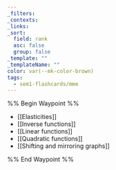 ```yaml
---
_filters: 
_contexts: 
_links: 
_sort:
  field: rank
  asc: false
  group: false
_template: ""
_templateName: ""
color: var(--mk-color-brown)
tags:
  - sem1-flashcards/mme
---
```

%% Begin Waypoint %%
- [[Elasticities]]
- [[Inverse functions]]
- [[Linear functions]]
- [[Quadratic functions]]
- [[Shifting and mirroring graphs]]

%% End Waypoint %%
